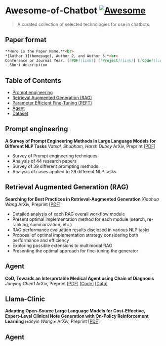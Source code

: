 # Awesome-of-Chatbot [![Awesome](https://awesome.re/badge.svg)](https://awesome.re) 
> A curated collection of selected technologies for use in chatbots.

## Paper format
```Markdown
**Here is the Paper Name.**<br>
*[Author 1](homepage), Author 2, and Author 3.*<br>
Conference or Journal Year. [[PDF](link)] [[Project](link)] [[Code](link)] [[Data](link)]
- Short description
```

## Table of Contents
- [Prompt engineering](#prompt-engineering)
- [Retrieval Augmented Generation (RAG)](#retrieval-augmented-generation)
- [Parameter Efficient Fine-Tuning (PEFT)](#parameter-efficient-fine-tuning)
- [Agent](#agent)
- [Dataset](#dataset)

## Prompt engineering

**A Survey of Prompt Engineering Methods in Large Language Models for Different NLP Tasks**
*Vatsal, Shubham, Harsh Dubey*
ArXiv, Preprint
[[PDF](https://arxiv.org/pdf/2407.12994)]
- Survey of Prompt engineering techniques
- Analysis of 44 research papers
- Survey of 39 different prompting methods
- Analysis of cases applied to 29 different NLP tasks


## Retrieval Augmented Generation (RAG)

**Searching for Best Practices in Retrieval-Augmented Generation**
*Xiaohua Wang*
ArXiv, Preprint
[[PDF](https://arxiv.org/pdf/2407.01219)]
- Detailed analysis of each RAG overall workflow module
- Present optimal implementation method for each module (search, re-ranking, summarization, etc.)
- RAG performance evaluation results disclosed in various NLP tasks
- Proposal of optimal implementation strategy considering both performance and efficiency
- Exploring possible extensions to multimodal RAG
- Presenting the optimal approach for fine-tuning the generator  


## Agent

**CoD, Towards an Interpretable Medical Agent using Chain of Diagnosis**
*Junying Chen1*
ArXiv, Preprint
[[PDF](https://arxiv.org/pdf/2407.13301)] [[Code](https://github.com/FreedomIntelligence/Chain-of-Diagnosis)] [[Data](https://huggingface.co/datasets/FreedomIntelligence/DxBench)]


## Llama-Clinic

**Adapting Open-Source Large Language Models for Cost-Effective, Expert-Level Clinical Note Generation with On-Policy Reinforcement Learning**
*Hanyin Wang∗*
ArXiv, Preprint
[[PDF](https://arxiv.org/pdf/2405.00715)]



## Agent

